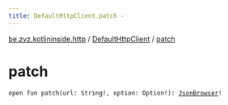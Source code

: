 ```yaml
---
title: DefaultHttpClient.patch - 
---
```


[be.zvz.kotlininside.http](../index.html) / [DefaultHttpClient](index.html) / [patch](./patch.html)

# patch

`open fun patch(url: String!, option: Option!): `[`JsonBrowser`](../../be.zvz.kotlininside.json/-json-browser/index.html)`!`